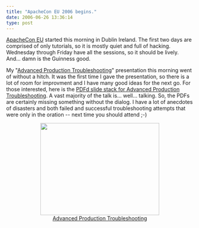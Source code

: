 ```yaml
---
title: "ApacheCon EU 2006 begins."
date: 2006-06-26 13:36:14
type: post
---
```


<p><a href="https://www.eu.apachecon.com/">ApacheCon EU</a> started this morning in Dublin Ireland.  The first two days are comprised of only tutorials, so it is mostly quiet and full of hacking.  Wednesday through Friday have all the sessions, so it should be lively.  And... damn is the Guinness good.</p>  <p>My "<a href="https://www.eu.apachecon.com/konferenzen/psecom,id,488,track,5,nodeid,,_language,uk.html#session-moh2">Advanced Production Troubleshooting</a>" presentation this morning went of without a hitch.  It was the first time I  gave the presentation, so there is a lot of room for improvment and I have many good ideas for the next go.  For those interested, here is the <a href="https://lethargy.org/~jesus/misc/production-troubleshooting.pdf">PDFd slide stack for Advanced Production Troubleshooting</a>.  A vast majority of the talk is... well... talking.  So, the PDFs are certainly missing something without the dialog.  I have a lot of anecdotes of disasters and both failed and successful troubleshooting attempts that were only in the oration -- next time you should attend ;-)</p>  <center> <a href="https://lethargy.org/~jesus/misc/production-troubleshooting.pdf"><img src="https://lethary.org/~jesus/misc/production-troubleshooting.jpg" height=247 width="320"><br /> Advanced Production Troubleshooting</a> </center>
